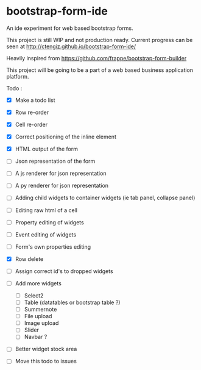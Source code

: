 # bootstrap-form-ide

An ide experiment for web based bootstrap forms.

This project is still WIP and not production ready. Current progress can be seen at 
http://ctengiz.github.io/bootstrap-form-ide/

Heavily inspired from https://github.com/frappe/bootstrap-form-builder

This project will be going to be a part of a web based business application platform.

Todo :

- [x] Make a todo list
- [x] Row re-order
- [x] Cell re-order
- [x] Correct positioning of the inline element 
- [x] HTML output of the form
- [ ] Json representation of the form
- [ ] A js renderer for json representation
- [ ] A py renderer for json representation
- [ ] Adding child widgets to container widgets (ie tab panel, collapse panel)
- [ ] Editing raw html of a cell
- [ ] Property editing of widgets
- [ ] Event editing of widgets
- [ ] Form's own properties editing
- [x] Row delete
- [ ] Assign correct id's to dropped widgets
- [ ] Add more widgets
    - [ ] Select2
    - [ ] Table (datatables or bootstrap table ?)
    - [ ] Summernote 
    - [ ] File upload
    - [ ] Image upload
    - [ ] Slider
    - [ ] Navbar ?
- [ ] Better widget stock area
- [ ] Move this todo to issues


